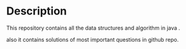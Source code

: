 # Description 

This repository contains all the data structures and algorithm in java .

also it contains solutions of most important questions in github repo.
